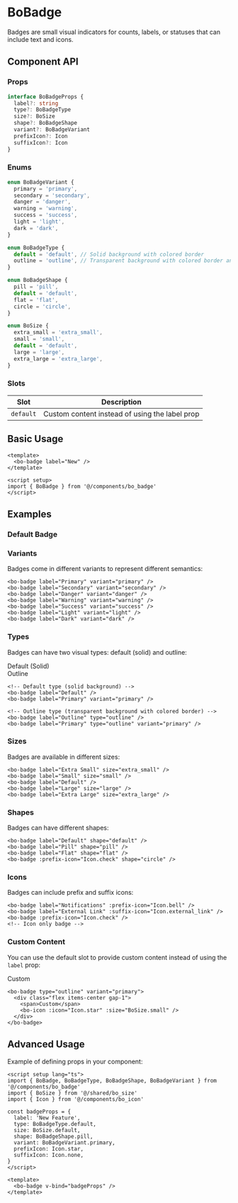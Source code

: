 # BoBadge

Badges are small visual indicators for counts, labels, or statuses that can include text and icons.

## Component API

### Props

```ts
interface BoBadgeProps {
  label?: string
  type?: BoBadgeType
  size?: BoSize
  shape?: BoBadgeShape
  variant?: BoBadgeVariant
  prefixIcon?: Icon
  suffixIcon?: Icon
}
```

### Enums

```ts
enum BoBadgeVariant {
  primary = 'primary',
  secondary = 'secondary',
  danger = 'danger',
  warning = 'warning',
  success = 'success',
  light = 'light',
  dark = 'dark',
}

enum BoBadgeType {
  default = 'default', // Solid background with colored border
  outline = 'outline', // Transparent background with colored border and text
}

enum BoBadgeShape {
  pill = 'pill',
  default = 'default',
  flat = 'flat',
  circle = 'circle',
}

enum BoSize {
  extra_small = 'extra_small',
  small = 'small',
  default = 'default',
  large = 'large',
  extra_large = 'extra_large',
}
```

### Slots

| Slot      | Description                                    |
| --------- | ---------------------------------------------- |
| `default` | Custom content instead of using the label prop |

## Basic Usage

```vue
<template>
  <bo-badge label="New" />
</template>

<script setup>
import { BoBadge } from '@/components/bo_badge'
</script>
```

## Examples

<script setup>
import { BoBadge, BoBadgeVariant, BoBadgeType, BoBadgeShape } from '@/components/bo_badge';
import { BoSize } from '@/shared';
import { Icon } from '@/components/bo_icon';
</script>

### Default Badge

<div class="flex flex-wrap gap-2 p-4 mb-4 bg-white dark:bg-gray-800 rounded-md">
  <bo-badge label="Default" />
  <bo-badge label="Primary" variant="primary" />
  <bo-badge label="Success" variant="success" />
  <bo-badge label="Warning" variant="warning" />
  <bo-badge label="Danger" variant="danger" />
  <bo-badge :prefix-icon="Icon.bell" label="With Icon" />
  <bo-badge :prefix-icon="Icon.check" />
</div>

### Variants

Badges come in different variants to represent different semantics:

<div class="flex flex-wrap gap-2 p-4 mb-4 bg-white dark:bg-gray-800 rounded-md">
  <bo-badge label="Primary" variant="primary" />
  <bo-badge label="Secondary" variant="secondary" />
  <bo-badge label="Danger" variant="danger" />
  <bo-badge label="Warning" variant="warning" />
  <bo-badge label="Success" variant="success" />
  <bo-badge label="Light" variant="light" />
  <bo-badge label="Dark" variant="dark" />
</div>

```vue
<bo-badge label="Primary" variant="primary" />
<bo-badge label="Secondary" variant="secondary" />
<bo-badge label="Danger" variant="danger" />
<bo-badge label="Warning" variant="warning" />
<bo-badge label="Success" variant="success" />
<bo-badge label="Light" variant="light" />
<bo-badge label="Dark" variant="dark" />
```

### Types

Badges can have two visual types: default (solid) and outline:

<div class="flex flex-wrap gap-4 p-4 mb-4 bg-white dark:bg-gray-800 rounded-md">
  <div class="flex flex-col gap-2">
    <span class="text-sm font-medium">Default (Solid)</span>
    <div class="flex flex-wrap gap-2">
      <bo-badge label="Default" />
      <bo-badge label="Primary" variant="primary" />
      <bo-badge label="Success" variant="success" />
      <bo-badge label="Warning" variant="warning" />
      <bo-badge label="Danger" variant="danger" />
    </div>
  </div>
  
  <div class="flex flex-col gap-2">
    <span class="text-sm font-medium">Outline</span>
    <div class="flex flex-wrap gap-2">
      <bo-badge label="Outline" type="outline" />
      <bo-badge label="Primary" type="outline" variant="primary" />
      <bo-badge label="Success" type="outline" variant="success" />
      <bo-badge label="Warning" type="outline" variant="warning" />
      <bo-badge label="Danger" type="outline" variant="danger" />
    </div>
  </div>
</div>

```vue
<!-- Default type (solid background) -->
<bo-badge label="Default" />
<bo-badge label="Primary" variant="primary" />

<!-- Outline type (transparent background with colored border) -->
<bo-badge label="Outline" type="outline" />
<bo-badge label="Primary" type="outline" variant="primary" />
```

### Sizes

Badges are available in different sizes:

<div class="flex flex-wrap items-center gap-2 p-4 mb-4 bg-white dark:bg-gray-800 rounded-md">
  <bo-badge label="Extra Small" size="extra_small" />
  <bo-badge label="Small" size="small" />
  <bo-badge label="Default" />
  <bo-badge label="Large" size="large" />
  <bo-badge label="Extra Large" size="extra_large" />
</div>

```vue
<bo-badge label="Extra Small" size="extra_small" />
<bo-badge label="Small" size="small" />
<bo-badge label="Default" />
<bo-badge label="Large" size="large" />
<bo-badge label="Extra Large" size="extra_large" />
```

### Shapes

Badges can have different shapes:

<div class="flex flex-wrap gap-2 p-4 mb-4 bg-white dark:bg-gray-800 rounded-md">
  <bo-badge label="Default" shape="default" />
  <bo-badge label="Pill" shape="pill" />
  <bo-badge label="Flat" shape="flat" />
  <bo-badge :prefix-icon="Icon.check" shape="circle" />
</div>

```vue
<bo-badge label="Default" shape="default" />
<bo-badge label="Pill" shape="pill" />
<bo-badge label="Flat" shape="flat" />
<bo-badge :prefix-icon="Icon.check" shape="circle" />
```

### Icons

Badges can include prefix and suffix icons:

<div class="flex flex-wrap gap-2 p-4 mb-4 bg-white dark:bg-gray-800 rounded-md">
  <bo-badge label="Notifications" :prefix-icon="Icon.bell" />
  <bo-badge label="External Link" :suffix-icon="Icon.external_link" />
  <bo-badge :prefix-icon="Icon.check" /> <!-- Icon only badge -->
</div>

```vue
<bo-badge label="Notifications" :prefix-icon="Icon.bell" />
<bo-badge label="External Link" :suffix-icon="Icon.external_link" />
<bo-badge :prefix-icon="Icon.check" />
<!-- Icon only badge -->
```

### Custom Content

You can use the default slot to provide custom content instead of using the `label` prop:

<div class="p-4 mb-4 bg-white dark:bg-gray-800 rounded-md">
  <bo-badge type="outline" variant="primary">
    <div class="flex items-center gap-1">
      <span>Custom</span>
      <bo-icon :icon="Icon.star" :size="BoSize.small" />
    </div>
  </bo-badge>
</div>

```vue
<bo-badge type="outline" variant="primary">
  <div class="flex items-center gap-1">
    <span>Custom</span>
    <bo-icon :icon="Icon.star" :size="BoSize.small" />
  </div>
</bo-badge>
```

## Advanced Usage

Example of defining props in your component:

```vue
<script setup lang="ts">
import { BoBadge, BoBadgeType, BoBadgeShape, BoBadgeVariant } from '@/components/bo_badge'
import { BoSize } from '@/shared/bo_size'
import { Icon } from '@/components/bo_icon'

const badgeProps = {
  label: 'New Feature',
  type: BoBadgeType.default,
  size: BoSize.default,
  shape: BoBadgeShape.pill,
  variant: BoBadgeVariant.primary,
  prefixIcon: Icon.star,
  suffixIcon: Icon.none,
}
</script>

<template>
  <bo-badge v-bind="badgeProps" />
</template>
```
